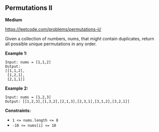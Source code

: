 ## Permutations II
**Medium**

https://leetcode.com/problems/permutations-ii/

Given a collection of numbers, nums, that might contain duplicates, return all possible unique permutations in any order.

 

**Example 1:**
```
Input: nums = [1,1,2]
Output:
[[1,1,2],
 [1,2,1],
 [2,1,1]]
```
**Example 2:**
```
Input: nums = [1,2,3]
Output: [[1,2,3],[1,3,2],[2,1,3],[2,3,1],[3,1,2],[3,2,1]]
```
 

**Constraints:**

- `1 <= nums.length <= 8`
- `-10 <= nums[i] <= 10`